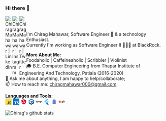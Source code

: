 ### Hi there 👋

<a href="https://www.linkedin.com/in/chirag-mahawar/">
  <img align="left" alt="Chirag Mahawar | LinkedIn" width="22px" src="https://cdn.jsdelivr.net/npm/simple-icons@v3/icons/linkedin.svg" />
</a>
<a href="https://www.instagram.com/chirag_m7/">
  <img align="left" alt="Chirag Mahawar | Instagram" width="22px" src="https://cdn.jsdelivr.net/npm/simple-icons@v3/icons/instagram.svg" />
</a>
<a href="https://twitter.com/Chirag_Mahawar7">
  <img align="left" alt="Chirag Mahawar | Twitter" width="22px" src="https://cdn.jsdelivr.net/npm/simple-icons@v3/icons/twitter.svg" />
</a>
<br />
<br />

I'm Chirag Mahawar, Software Engineer 🚀 & a technology Enthusiast. <br />
Currently I'm working as Software Engineer II 🙍🏽‍♂️ at BlackRock. <br />

**More About Me:** <br />
Foodaholic | Caffeineaholic | Scribbler | Violinist <br />
:mortar_board: B.E. Computer Engineering from Thapar Institute of Engineering And Technology, Patiala (2016-2020) <br />
💬 Ask me about anything, I am happy to help/collaborate; <br />
📫 How to reach me: chiragmahawar000@gmail.com <br />

**Languages and Tools:** <br />
<code><img height="20" src="https://raw.githubusercontent.com/github/explore/80688e429a7d4ef2fca1e82350fe8e3517d3494d/topics/javascript/javascript.png"></code>
<code><img height="20" src="https://raw.githubusercontent.com/github/explore/80688e429a7d4ef2fca1e82350fe8e3517d3494d/topics/typescript/typescript.png"></code>
<code><img height="20" src="https://raw.githubusercontent.com/github/explore/80688e429a7d4ef2fca1e82350fe8e3517d3494d/topics/angular/angular.png"></code>
<code><img height="20" src="https://raw.githubusercontent.com/github/explore/80688e429a7d4ef2fca1e82350fe8e3517d3494d/topics/cpp/cpp.png"></code>
<code><img height="20" src="https://raw.githubusercontent.com/github/explore/80688e429a7d4ef2fca1e82350fe8e3517d3494d/topics/django/django.png"></code>
<code><img height="20" src="https://raw.githubusercontent.com/github/explore/80688e429a7d4ef2fca1e82350fe8e3517d3494d/topics/flutter/flutter.png"></code>
<code><img height="20" src="https://raw.githubusercontent.com/github/explore/80688e429a7d4ef2fca1e82350fe8e3517d3494d/topics/sql/sql.png"></code>
<code><img height="20" src="https://raw.githubusercontent.com/github/explore/80688e429a7d4ef2fca1e82350fe8e3517d3494d/topics/git/git.png"></code>

![Chirag's github stats](https://github-readme-stats.vercel.app/api?username=chiragmahawar7&show_icons=true&hide_border=true)
